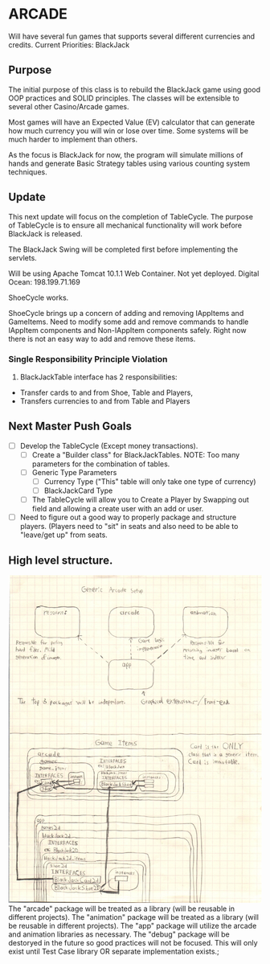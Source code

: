 # ARCADE
Will have several fun games that supports several different currencies and credits.
Current Priorities:
BlackJack

## Purpose
The initial purpose of this class is to rebuild the BlackJack game using good OOP practices and SOLID principles.
The classes will be extensible to several other Casino/Arcade games.

Most games will have an Expected Value (EV) calculator that can generate how much currency you will win or lose over time.
Some systems will be much harder to implement than others.

As the focus is BlackJack for now, the program will simulate millions of hands and generate Basic Strategy tables using various counting system techniques.

## Update
This next update will focus on the completion of TableCycle. The purpose of TableCycle is to ensure all mechanical functionality will work before BlackJack is released.

The BlackJack Swing will be completed first before implementing the servlets.

Will be using Apache Tomcat 10.1.1 Web Container. Not yet deployed.
Digital Ocean: 198.199.71.169

ShoeCycle works.

ShoeCycle brings up a concern of adding and removing IAppItems and GameItems. Need to modify some add and remove commands to handle IAppItem components and Non-IAppItem components safely. Right now there is not an easy way to add and remove these items.

### Single Responsibility Principle Violation
1. BlackJackTable interface has 2 responsibilities:
* Transfer cards to and from Shoe, Table and Players,
* Transfers currencies to and from Table and Players

## Next Master Push Goals
- [ ] Develop the TableCycle (Except money transactions).
	- [ ] Create a "Builder class" for BlackJackTables.
		NOTE: Too many parameters for the combination of tables.
	- [ ] Generic Type Parameters
		- [ ] Currency Type ("This" table will only take one type of currency)
		- [ ] BlackJackCard Type
	- [ ] The TableCycle will allow you to Create a Player by Swapping out field and allowing a create user with an add or user.
- [ ] Need to figure out a good way to properly package and structure players. (Players need to "sit" in seats and also need to be able to "leave/get up" from seats.

## High level structure.
![Generic Game Structure](readmesrcs/GameSetup.jpg)
The "arcade" package will be treated as a library (will be reusable in different projects).
The "animation" package will be treated as a library (will be reusable in different projects).
The "app" package will utilize the arcade and animation libraries as necessary.
The "debug" package will be destoryed in the future so good practices will not be focused. This will only exist until Test Case library OR separate implementation exists.;